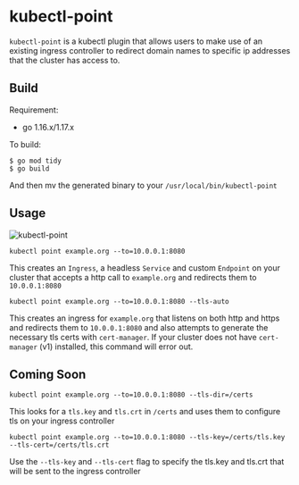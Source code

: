 # kubectl-point

`kubectl-point` is a kubectl plugin that allows users to make use of an existing ingress controller to redirect domain names to specific ip addresses that the cluster has access to.

## Build

Requirement:
- go 1.16.x/1.17.x

To build:

```
$ go mod tidy
$ go build
```

And then mv the generated binary to your `/usr/local/bin/kubectl-point`

## Usage

![kubectl-point](https://user-images.githubusercontent.com/68039/153701096-49681e5f-edc8-45f3-8e71-58441e6334f0.gif)

`kubectl point example.org --to=10.0.0.1:8080`

This creates an `Ingress`, a headless `Service` and custom `Endpoint` on your cluster that accepts a http call to `example.org` and redirects them to `10.0.0.1:8080`

`kubectl point example.org --to=10.0.0.1:8080 --tls-auto`

This creates an ingress for `example.org` that listens on both http and https and redirects them to `10.0.0.1:8080` and also attempts to generate the necessary tls certs with `cert-manager`. If your cluster does not have `cert-manager` (v1) installed, this command will error out.

## Coming Soon

`kubectl point example.org --to=10.0.0.1:8080 --tls-dir=/certs`

This looks for a `tls.key` and `tls.crt` in `/certs` and uses them to configure tls on your ingress controller

`kubectl point example.org --to=10.0.0.1:8080 --tls-key=/certs/tls.key --tls-cert=/certs/tls.crt`

Use the `--tls-key` and `--tls-cert` flag to specify the tls.key and tls.crt that will be sent to the ingress controller

